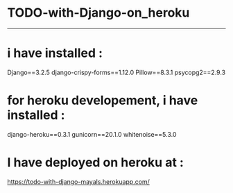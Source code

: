 # TODO-with-Django-on_heroku
--------------------------------

# i have installed :
Django==3.2.5
django-crispy-forms==1.12.0
Pillow==8.3.1
psycopg2==2.9.3


# for heroku developement, i have installed :
django-heroku==0.3.1
gunicorn==20.1.0
whitenoise==5.3.0


# I have deployed on heroku at :

https://todo-with-django-mayals.herokuapp.com/
